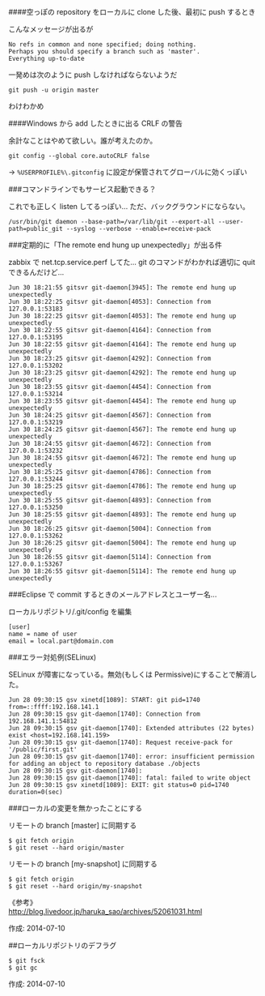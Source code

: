 ####空っぽの repository をローカルに clone した後、最初に push するとき

こんなメッセージが出るが
```
No refs in common and none specified; doing nothing.
Perhaps you should specify a branch such as 'master'.
Everything up-to-date
```

一発めは次のように push しなければならないようだ
```
git push -u origin master
```

わけわかめ



####Windows から add したときに出る CRLF の警告

余計なことはやめて欲しい。誰が考えたのか。

```
git config --global core.autoCRLF false
```

→ `%USERPROFILE%\.gitconfig` に設定が保管されてグローバルに効くっぽい



###コマンドラインでもサービス起動できる？

これでも正しく listen してるっぽい... ただ、バックグラウンドにならない。

```
/usr/bin/git daemon --base-path=/var/lib/git --export-all --user-path=public_git --syslog --verbose --enable=receive-pack
```


###定期的に「The remote end hung up unexpectedly」が出る件

zabbix で net.tcp.service.perf してた... git のコマンドがわかれば適切に quit できるんだけど...

```
Jun 30 18:21:55 gitsvr git-daemon[3945]: The remote end hung up unexpectedly
Jun 30 18:22:25 gitsvr git-daemon[4053]: Connection from 127.0.0.1:53183
Jun 30 18:22:25 gitsvr git-daemon[4053]: The remote end hung up unexpectedly
Jun 30 18:22:55 gitsvr git-daemon[4164]: Connection from 127.0.0.1:53195
Jun 30 18:22:55 gitsvr git-daemon[4164]: The remote end hung up unexpectedly
Jun 30 18:23:25 gitsvr git-daemon[4292]: Connection from 127.0.0.1:53202
Jun 30 18:23:25 gitsvr git-daemon[4292]: The remote end hung up unexpectedly
Jun 30 18:23:55 gitsvr git-daemon[4454]: Connection from 127.0.0.1:53214
Jun 30 18:23:55 gitsvr git-daemon[4454]: The remote end hung up unexpectedly
Jun 30 18:24:25 gitsvr git-daemon[4567]: Connection from 127.0.0.1:53219
Jun 30 18:24:25 gitsvr git-daemon[4567]: The remote end hung up unexpectedly
Jun 30 18:24:55 gitsvr git-daemon[4672]: Connection from 127.0.0.1:53232
Jun 30 18:24:55 gitsvr git-daemon[4672]: The remote end hung up unexpectedly
Jun 30 18:25:25 gitsvr git-daemon[4786]: Connection from 127.0.0.1:53244
Jun 30 18:25:25 gitsvr git-daemon[4786]: The remote end hung up unexpectedly
Jun 30 18:25:55 gitsvr git-daemon[4893]: Connection from 127.0.0.1:53250
Jun 30 18:25:55 gitsvr git-daemon[4893]: The remote end hung up unexpectedly
Jun 30 18:26:25 gitsvr git-daemon[5004]: Connection from 127.0.0.1:53262
Jun 30 18:26:25 gitsvr git-daemon[5004]: The remote end hung up unexpectedly
Jun 30 18:26:55 gitsvr git-daemon[5114]: Connection from 127.0.0.1:53267
Jun 30 18:26:55 gitsvr git-daemon[5114]: The remote end hung up unexpectedly
```

###Eclipse で commit するときのメールアドレスとユーザー名...

ローカルリポジトリ/.git/config を編集
```
[user]
name = name of user
email = local.part@domain.com
```

###エラー対処例(SELinux)

SELinux が障害になっている。無効(もしくは Permissive)にすることで解消した。
```
Jun 28 09:30:15 gsv xinetd[1089]: START: git pid=1740 from=::ffff:192.168.141.1
Jun 28 09:30:15 gsv git-daemon[1740]: Connection from 192.168.141.1:54812
Jun 28 09:30:15 gsv git-daemon[1740]: Extended attributes (22 bytes) exist <host=192.168.141.159>
Jun 28 09:30:15 gsv git-daemon[1740]: Request receive-pack for '/public/first.git'
Jun 28 09:30:15 gsv git-daemon[1740]: error: insufficient permission for adding an object to repository database ./objects
Jun 28 09:30:15 gsv git-daemon[1740]:
Jun 28 09:30:15 gsv git-daemon[1740]: fatal: failed to write object
Jun 28 09:30:15 gsv xinetd[1089]: EXIT: git status=0 pid=1740 duration=0(sec)
```


###ローカルの変更を無かったことにする

リモートの branch [master] に同期する
```
$ git fetch origin
$ git reset --hard origin/master
```

リモートの branch [my-snapshot] に同期する
```
$ git fetch origin
$ git reset --hard origin/my-snapshot
```

《参考》  
http://blog.livedoor.jp/haruka_sao/archives/52061031.html  

作成: 2014-07-10


##ローカルリポジトリのデフラグ
```
$ git fsck
$ git gc
```

作成: 2014-07-10
